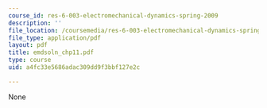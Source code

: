```yaml
---
course_id: res-6-003-electromechanical-dynamics-spring-2009
description: ''
file_location: /coursemedia/res-6-003-electromechanical-dynamics-spring-2009/a4fc33e5686adac309dd9f3bbf127e2c_emdsoln_chp11.pdf
file_type: application/pdf
layout: pdf
title: emdsoln_chp11.pdf
type: course
uid: a4fc33e5686adac309dd9f3bbf127e2c

---
```

None
